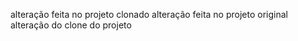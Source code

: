 alteração feita no projeto clonado
alteração feita no projeto original
alteração do clone do projeto
